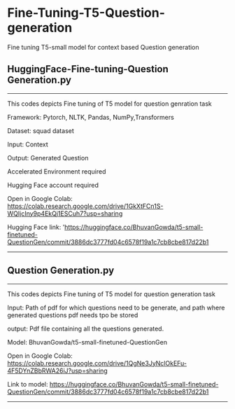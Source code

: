 # Fine-Tuning-T5-Question-generation
Fine tuning T5-small model for context based Question generation

## HuggingFace-Fine-tuning-Question Generation.py
____________________________________________

This codes depicts Fine tuning of T5 model for question genration task

Framework: Pytorch, NLTK, Pandas, NumPy,Transformers

Dataset: squad dataset

Input: Context

Output: Generated Question

Accelerated Environment required

Hugging Face account required

Open in Google Colab: https://colab.research.google.com/drive/1GkXtFCn1S-WQIjcIny9p4EkQj1ESCuh7?usp=sharing

Hugging Face link: 'https://huggingface.co/BhuvanGowda/t5-small-finetuned-QuestionGen/commit/3886dc3777fd04c6578f19a1c7cb8cbe817d22b1
______________________________________________________________________________________________________________________________________


## Question Generation.py
______________________

This codes depicts Fine tuning of T5 model for question generation task

Input: Path of pdf for which questions need to be generate, and path where generated questions pdf needs tpo be stored

output: Pdf file containing all the questions generated.

Model: BhuvanGowda/t5-small-finetuned-QuestionGen

Open in Google Colab: https://colab.research.google.com/drive/1QgNe3JyNclOkEFu-4F5DYnZBbRWA26iJ?usp=sharing

Link to model: https://huggingface.co/BhuvanGowda/t5-small-finetuned-QuestionGen/commit/3886dc3777fd04c6578f19a1c7cb8cbe817d22b1
_______________________________________________________________________________________________________________________________________
